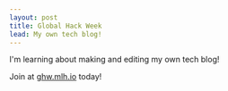 ```yaml
---
layout: post
title: Global Hack Week
lead: My own tech blog!
---
```


I'm learning about making and editing my own tech blog!

Join at [ghw.mlh.io](https://ghw.mlh.io) today!

